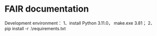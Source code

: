 # FAIR documentation

Development environment：
1、install Python 3.11.0， make.exe 3.81；
2、pip install -r .\requirements.txt